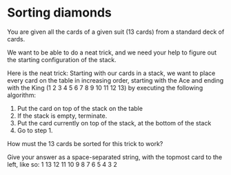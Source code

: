 # Sorting diamonds

You are given all the cards of a given suit (13 cards) from a standard
deck of cards.

We want to be able to do a neat trick, and we need your help to figure
out the starting configuration of the stack.

Here is the neat trick: Starting with our cards in a stack, we want to
place every card on the table in increasing order, starting with the Ace
and ending with the King (1 2 3 4 5 6 7 8 9 10 11 12 13) by executing
the following algorithm:

1. Put the card on top of the stack on the table
2. If the stack is empty, terminate.
3. Put the card currently on top of the stack, at the bottom of the stack
4. Go to step 1.

How must the 13 cards be sorted for this trick to work?

Give your answer as a space-separated string, with the topmost card to the left, like so:
         1 13 12 11 10 9 8 7 6 5 4 3 2
